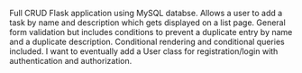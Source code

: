 Full CRUD Flask application using MySQL databse. Allows a user to add a task by name and description which gets displayed on a list page. General form validation but includes conditions to prevent a duplicate entry by name and a duplicate description. Conditional rendering and conditional queries included. I want to eventually add a User class for registration/login with authentication and authorization.
